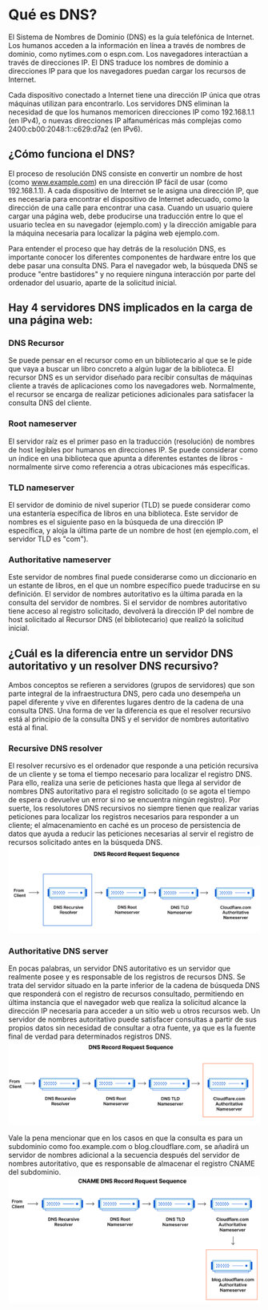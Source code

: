 # Qué es DNS?
El Sistema de Nombres de Dominio (DNS) es la guía telefónica de Internet. Los humanos acceden a la información en línea a través de nombres de dominio, como nytimes.com o espn.com. Los navegadores interactúan a través de direcciones IP. El DNS traduce los nombres de dominio a direcciones IP para que los navegadores puedan cargar los recursos de Internet.

Cada dispositivo conectado a Internet tiene una dirección IP única que otras máquinas utilizan para encontrarlo. Los servidores DNS eliminan la necesidad de que los humanos memoricen direcciones IP como 192.168.1.1 (en IPv4), o nuevas direcciones IP alfanuméricas más complejas como 2400:cb00:2048:1::c629:d7a2 (en IPv6).

## ¿Cómo funciona el DNS?
El proceso de resolución DNS consiste en convertir un nombre de host (como www.example.com) en una dirección IP fácil de usar (como 192.168.1.1). A cada dispositivo de Internet se le asigna una dirección IP, que es necesaria para encontrar el dispositivo de Internet adecuado, como la dirección de una calle para encontrar una casa. Cuando un usuario quiere cargar una página web, debe producirse una traducción entre lo que el usuario teclea en su navegador (ejemplo.com) y la dirección amigable para la máquina necesaria para localizar la página web ejemplo.com.

Para entender el proceso que hay detrás de la resolución DNS, es importante conocer los diferentes componentes de hardware entre los que debe pasar una consulta DNS. Para el navegador web, la búsqueda DNS se produce "entre bastidores" y no requiere ninguna interacción por parte del ordenador del usuario, aparte de la solicitud inicial.

## Hay 4 servidores DNS implicados en la carga de una página web:

### DNS Recursor
Se puede pensar en el recursor como en un bibliotecario al que se le pide que vaya a buscar un libro concreto a algún lugar de la biblioteca. El recursor DNS es un servidor diseñado para recibir consultas de máquinas cliente a través de aplicaciones como los navegadores web. Normalmente, el recursor se encarga de realizar peticiones adicionales para satisfacer la consulta DNS del cliente.

### Root nameserver
El servidor raíz es el primer paso en la traducción (resolución) de nombres de host legibles por humanos en direcciones IP. Se puede considerar como un índice en una biblioteca que apunta a diferentes estantes de libros - normalmente sirve como referencia a otras ubicaciones más específicas.

### TLD nameserver
El servidor de dominio de nivel superior (TLD) se puede considerar como una estantería específica de libros en una biblioteca. Este servidor de nombres es el siguiente paso en la búsqueda de una dirección IP específica, y aloja la última parte de un nombre de host (en ejemplo.com, el servidor TLD es "com").

### Authoritative nameserver
Este servidor de nombres final puede considerarse como un diccionario en un estante de libros, en el que un nombre específico puede traducirse en su definición. El servidor de nombres autoritativo es la última parada en la consulta del servidor de nombres. Si el servidor de nombres autoritativo tiene acceso al registro solicitado, devolverá la dirección IP del nombre de host solicitado al Recursor DNS (el bibliotecario) que realizó la solicitud inicial.

## ¿Cuál es la diferencia entre un servidor DNS autoritativo y un resolver DNS recursivo?
Ambos conceptos se refieren a servidores (grupos de servidores) que son parte integral de la infraestructura DNS, pero cada uno desempeña un papel diferente y vive en diferentes lugares dentro de la cadena de una consulta DNS. Una forma de ver la diferencia es que el resolver recursivo está al principio de la consulta DNS y el servidor de nombres autoritativo está al final.

### Recursive DNS resolver
El resolver recursivo es el ordenador que responde a una petición recursiva de un cliente y se toma el tiempo necesario para localizar el registro DNS. Para ello, realiza una serie de peticiones hasta que llega al servidor de nombres DNS autoritativo para el registro solicitado (o se agota el tiempo de espera o devuelve un error si no se encuentra ningún registro). Por suerte, los resolutores DNS recursivos no siempre tienen que realizar varias peticiones para localizar los registros necesarios para responder a un cliente; el almacenamiento en caché es un proceso de persistencia de datos que ayuda a reducir las peticiones necesarias al servir el registro de recursos solicitado antes en la búsqueda DNS.
![img](img/img4.png)

### Authoritative DNS server
En pocas palabras, un servidor DNS autoritativo es un servidor que realmente posee y es responsable de los registros de recursos DNS. Se trata del servidor situado en la parte inferior de la cadena de búsqueda DNS que responderá con el registro de recursos consultado, permitiendo en última instancia que el navegador web que realiza la solicitud alcance la dirección IP necesaria para acceder a un sitio web u otros recursos web. Un servidor de nombres autoritativo puede satisfacer consultas a partir de sus propios datos sin necesidad de consultar a otra fuente, ya que es la fuente final de verdad para determinados registros DNS.
![img](img/img5.png)

Vale la pena mencionar que en los casos en que la consulta es para un subdominio como foo.example.com o blog.cloudflare.com, se añadirá un servidor de nombres adicional a la secuencia después del servidor de nombres autoritativo, que es responsable de almacenar el registro CNAME del subdominio.
![img](img/img6.png)
